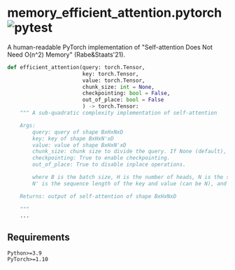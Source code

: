 # memory_efficient_attention.pytorch ![pytest](https://github.com/moskomule/memory_efficient_attention.pytorch/workflows/pytest/badge.svg)

A human-readable PyTorch implementation of "Self-attention Does Not Need O(n^2) Memory" (Rabe&Staats'21).

```python
def efficient_attention(query: torch.Tensor,
                        key: torch.Tensor,
                        value: torch.Tensor,
                        chunk_size: int = None,
                        checkpointing: bool = False,
                        out_of_place: bool = False
                        ) -> torch.Tensor:
    """ A sub-quadratic complexity implementation of self-attention

    Args:
        query: query of shape BxHxNxD
        key: key of shape BxHxN'xD
        value: value of shape BxHxN'xD
        chunk_size: chunk size to divide the query. If None (default), sqrt(N) is used.
        checkpointing: True to enable checkpointing.
        out_of_place: True to disable inplace operations.

        where B is the batch size, H is the number of heads, N is the sequence length of the query,
        N' is the sequence length of the key and value (can be N), and D is the feature size.

    Returns: output of self-attention of shape BxHxNxD

    """
    ...
```

## Requirements

```
Python>=3.9
PyTorch>=1.10
```